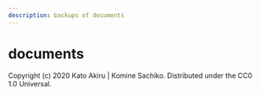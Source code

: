```yaml
---
description: backups of documents
---
```


# documents

Copyright \(c\) 2020 Kato Akiru | Komine Sachiko. Distributed under the CC0 1.0 Universal.

